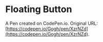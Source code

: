 # Floating Button

A Pen created on CodePen.io. Original URL: [https://codepen.io/Gogh/pen/XzrNZd](https://codepen.io/Gogh/pen/XzrNZd).


